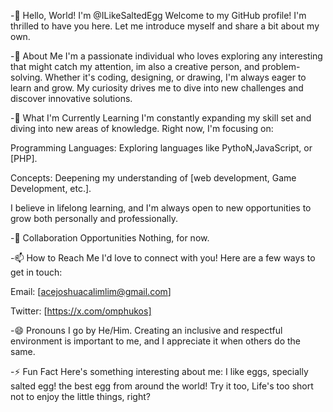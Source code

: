 -👋 Hello, World! I'm @ILikeSaltedEgg
Welcome to my GitHub profile! I'm thrilled to have you here. Let me introduce myself and share a bit about my own.

-👀 About Me
I'm a passionate individual who loves exploring any interesting that might catch my attention, im also a creative person, and problem-solving. Whether it's coding, designing, or drawing, I'm always eager to learn and grow. My curiosity drives me to dive into new challenges and discover innovative solutions.

-🌱 What I'm Currently Learning
I'm constantly expanding my skill set and diving into new areas of knowledge. Right now, I'm focusing on:

Programming Languages: Exploring languages like PythoN,JavaScript, or [PHP].

Concepts: Deepening my understanding of [web development, Game Development, etc.].

I believe in lifelong learning, and I'm always open to new opportunities to grow both personally and professionally.

-💞️ Collaboration Opportunities
Nothing, for now.

-📫 How to Reach Me
I'd love to connect with you! Here are a few ways to get in touch:

Email: [acejoshuacalimlim@gmail.com]

Twitter: [https://x.com/omphukos]

-😄 Pronouns
I go by He/Him. Creating an inclusive and respectful environment is important to me, and I appreciate it when others do the same.

-⚡ Fun Fact
Here's something interesting about me: I like eggs, specially salted egg! the best egg from around the world! Try it too, Life's too short not to enjoy the little things, right?

<!---
ILikeSaltedEgg/ILikeSaltedEgg is a ✨ special ✨ repository because its `README.md` (this file) appears on your GitHub profile.
You can click the Preview link to take a look at your changes.
--->
